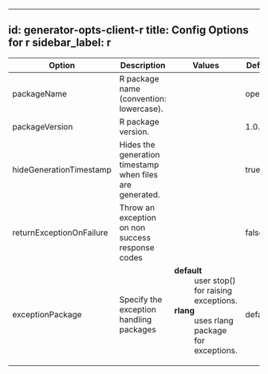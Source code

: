 
---
id: generator-opts-client-r
title: Config Options for r
sidebar_label: r
---

| Option | Description | Values | Default |
| ------ | ----------- | ------ | ------- |
|packageName|R package name (convention: lowercase).| |openapi|
|packageVersion|R package version.| |1.0.0|
|hideGenerationTimestamp|Hides the generation timestamp when files are generated.| |true|
|returnExceptionOnFailure|Throw an exception on non success response codes| |false|
|exceptionPackage|Specify the exception handling packages|<dl><dt>**default**</dt><dd>user stop() for raising exceptions.</dd><dt>**rlang**</dt><dd>uses rlang package for exceptions.</dd><dl>|default|
